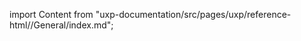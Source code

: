 
import Content from "uxp-documentation/src/pages/uxp/reference-html//General/index.md";

<Content query="product=xd"/>
